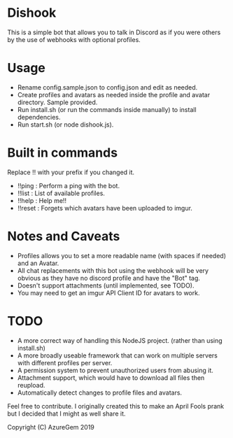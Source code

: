 # Dishook
This is a simple bot that allows you to talk in Discord as if you were others by the use of webhooks with optional profiles.

Usage
=====
- Rename config.sample.json to config.json and edit as needed. 
- Create profiles and avatars as needed inside the profile and avatar directory. Sample provided.
- Run install.sh (or run the commands inside manually) to install dependencies.
- Run start.sh (or node dishook.js).

Built in commands
=================
Replace !! with your prefix if you changed it.
- !!ping : Perform a ping with the bot.
- !!list : List of available profiles.
- !!help : Help me!!
- !!reset : Forgets which avatars have been uploaded to imgur.

Notes and Caveats
=================
- Profiles allows you to set a more readable name (with spaces if needed) and an Avatar.
- All chat replacements with this bot using the webhook will be very obvious as they have no discord profile and have the "Bot" tag.
- Doesn't support attachments (until implemented, see TODO).
- You may need to get an imgur API Client ID for avatars to work.

TODO
====
- A more correct way of handling this NodeJS project. (rather than using install.sh)
- A more broadly useable framework that can work on multiple servers with different profiles per server.
- A permission system to prevent unauthorized users from abusing it. 
- Attachment support, which would have to download all files then reupload. 
- Automatically detect changes to profile files and avatars.

Feel free to contribute. I originally created this to make an April Fools prank but I decided that I might as well share it.

Copyright (C) AzureGem 2019
